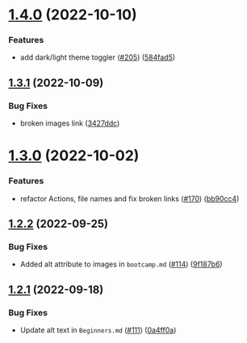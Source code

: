 # [1.4.0](https://github.com/Pradumnasaraf/open-source-with-pradumna/compare/v1.3.1...v1.4.0) (2022-10-10)


### Features

* add dark/light theme toggler ([#205](https://github.com/Pradumnasaraf/open-source-with-pradumna/issues/205)) ([584fad5](https://github.com/Pradumnasaraf/open-source-with-pradumna/commit/584fad57e811de65962d86a6c8a40befe1fcf866))



## [1.3.1](https://github.com/Pradumnasaraf/open-source-with-pradumna/compare/v1.3.0...v1.3.1) (2022-10-09)


### Bug Fixes

* broken images link ([3427ddc](https://github.com/Pradumnasaraf/open-source-with-pradumna/commit/3427ddc600d1e1e8b11a223c46c788a49ad4d9bb))



# [1.3.0](https://github.com/Pradumnasaraf/open-source-with-pradumna/compare/v1.2.2...v1.3.0) (2022-10-02)


### Features

* refactor Actions, file names and fix broken links ([#170](https://github.com/Pradumnasaraf/open-source-with-pradumna/issues/170)) ([bb90cc4](https://github.com/Pradumnasaraf/open-source-with-pradumna/commit/bb90cc41a6879ec23319e3b1678e62641e9dc175))



## [1.2.2](https://github.com/Pradumnasaraf/open-source-with-pradumna/compare/v1.2.1...v1.2.2) (2022-09-25)


### Bug Fixes

* Added alt attribute to images in `bootcamp.md`  ([#114](https://github.com/Pradumnasaraf/open-source-with-pradumna/issues/114)) ([9f187b6](https://github.com/Pradumnasaraf/open-source-with-pradumna/commit/9f187b6195962a58bfc0a60534821949288fc6fb))



## [1.2.1](https://github.com/Pradumnasaraf/open-source-with-pradumna/compare/v1.2.0...v1.2.1) (2022-09-18)


### Bug Fixes

* Update alt text in `Beginners.md` ([#111](https://github.com/Pradumnasaraf/open-source-with-pradumna/issues/111)) ([0a4ff0a](https://github.com/Pradumnasaraf/open-source-with-pradumna/commit/0a4ff0a0654cc526211fda1eab5b600ef571e314))



